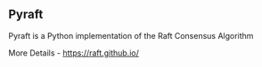 ## Pyraft

Pyraft is a Python implementation of the Raft Consensus Algorithm

More Details - https://raft.github.io/